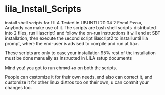 # lila_Install_Scripts
 install shell scripts for LILA Tested in UBUNTU 20.04.2 Focal Fossa, Anybody can make use of it.
 The scripts are bash shell scripts, distributed into 2 files, run lilascript1 and follow the on-run instructions it will end at SBT installation,
 then execute the second script lilascript2 to install until lila prompt, where the end-user is advised to compile and run at lila>. 
 
 These scripts are only to ease your installation 95% rest of the installation must be done manually as instructed in LILA setup documents.

Mind you! you got to run chmod +x on both the scripts.  

People can customize it for their own needs, and also can correct it, and customize it for other linux distros too on their own, u can commit your changes too.
